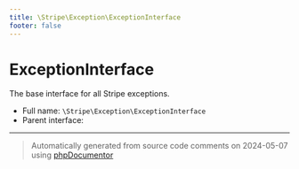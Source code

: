 ```yaml
---
title: \Stripe\Exception\ExceptionInterface
footer: false
---
```


# ExceptionInterface

The base interface for all Stripe exceptions.



* Full name: `\Stripe\Exception\ExceptionInterface`
* Parent interface: [](../../../classes.md)





---
> Automatically generated from source code comments on 2024-05-07 using [phpDocumentor](http://www.phpdoc.org/)
